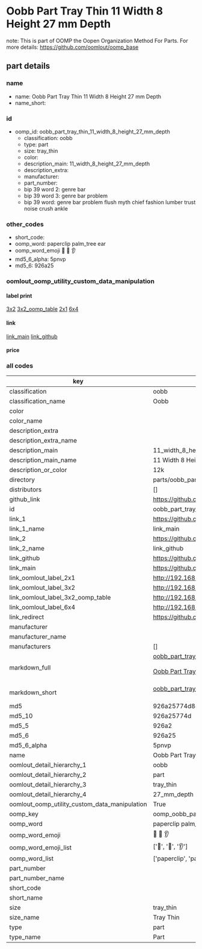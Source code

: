 # Oobb Part Tray Thin 11 Width 8 Height 27 mm Depth  

note: This is part of OOMP the Oopen Organization Method For Parts. For more details: https://github.com/oomlout/oomp_base

##  part details
  







### name
* name: Oobb Part Tray Thin 11 Width 8 Height 27 mm Depth
* name_short: 
### id
* oomp_id: oobb_part_tray_thin_11_width_8_height_27_mm_depth
  * classification: oobb
  * type: part
  * size: tray_thin
  * color: 
  * description_main: 11_width_8_height_27_mm_depth
  * description_extra: 
  * manufacturer: 
  * part_number: 
  * bip 39 word 2: genre bar
  * bip 39 word 3: genre bar problem
  * bip 39 word: genre bar problem flush myth chief fashion lumber trust noise crush ankle

### other_codes
* short_code: 
* oomp_word: paperclip palm_tree ear
* oomp_word_emoji :paperclip: :palm_tree: :ear:
* md5_6_alpha: 5pnvp
* md5_6: 926a25






### oomlout_oomp_utility_custom_data_manipulation
#### label print
[3x2](http://192.168.1.245:1112/?label=oomp%205pnvp)
[3x2_oomp_table](http://192.168.1.108:1112/?label=oomp%205pnvp)
[2x1](http://192.168.1.242:1112/?label=oomp%205pnvp)
[6x4](http://192.168.1.55:1112/?label=oomp%205pnvp)    

#### link

[link_main](https://github.com/oomlout/oomlout_oomp_version_1_messy/tree/main/parts/oobb_part_tray_thin_11_width_8_height_27_mm_depth) [link_github](https://github.com/oomlout/oomlout_oomp_version_1_messy/tree/main/parts/oobb_part_tray_thin_11_width_8_height_27_mm_depth)                             

#### price







### all codes 
| key | value |  
| --- | --- |  
| classification | oobb |  
| classification_name | Oobb |  
| color |  |  
| color_name |  |  
| description_extra |  |  
| description_extra_name |  |  
| description_main | 11_width_8_height_27_mm_depth |  
| description_main_name | 11 Width 8 Height 27 mm Depth |  
| description_or_color | 12k |  
| directory | parts/oobb_part_tray_thin_11_width_8_height_27_mm_depth |  
| distributors | [] |  
| github_link | https://github.com/oomlout/oomlout_oomp_part_src/tree/main/parts/oobb_part_tray_thin_11_width_8_height_27_mm_depth |  
| id | oobb_part_tray_thin_11_width_8_height_27_mm_depth |  
| link_1 | https://github.com/oomlout/oomlout_oomp_version_1_messy/tree/main/parts/oobb_part_tray_thin_11_width_8_height_27_mm_depth |  
| link_1_name | link_main |  
| link_2 | https://github.com/oomlout/oomlout_oomp_version_1_messy/tree/main/parts/oobb_part_tray_thin_11_width_8_height_27_mm_depth |  
| link_2_name | link_github |  
| link_github | https://github.com/oomlout/oomlout_oomp_version_1_messy/tree/main/parts/oobb_part_tray_thin_11_width_8_height_27_mm_depth |  
| link_main | https://github.com/oomlout/oomlout_oomp_version_1_messy/tree/main/parts/oobb_part_tray_thin_11_width_8_height_27_mm_depth |  
| link_oomlout_label_2x1 | http://192.168.1.242:1112/?label=oomp%205pnvp |  
| link_oomlout_label_3x2 | http://192.168.1.245:1112/?label=oomp%205pnvp |  
| link_oomlout_label_3x2_oomp_table | http://192.168.1.108:1112/?label=oomp%205pnvp |  
| link_oomlout_label_6x4 | http://192.168.1.55:1112/?label=oomp%205pnvp |  
| link_redirect | https://github.com/oomlout/oomlout_oomp_version_1_messy/tree/main/parts/oobb_part_tray_thin_11_width_8_height_27_mm_depth |  
| manufacturer |  |  
| manufacturer_name |  |  
| manufacturers | [] |  
| markdown_full | [oobb_part_tray_thin_11_width_8_height_27_mm_depth](none)<br>[](none)<br>[Oobb Part Tray Thin 11 Width 8 Height 27 Mm Depth](none)<br><br> |  
| markdown_short | [oobb_part_tray_thin_11_width_8_height_27_mm_depth](none)<br><br> |  
| md5 | 926a25774d84ea689f49459d56c49b08 |  
| md5_10 | 926a25774d |  
| md5_5 | 926a2 |  
| md5_6 | 926a25 |  
| md5_6_alpha | 5pnvp |  
| name | Oobb Part Tray Thin 11 Width 8 Height 27 mm Depth |  
| oomlout_detail_hierarchy_1 | oobb |  
| oomlout_detail_hierarchy_2 | part |  
| oomlout_detail_hierarchy_3 | tray_thin |  
| oomlout_detail_hierarchy_4 | 27_mm_depth |  
| oomlout_oomp_utility_custom_data_manipulation | True |  
| oomp_key | oomp_oobb_part_tray_thin_11_width_8_height_27_mm_depth |  
| oomp_word | paperclip palm_tree ear |  
| oomp_word_emoji | :paperclip: :palm_tree: :ear: |  
| oomp_word_emoji_list | [':paperclip:', ':palm_tree:', ':ear:'] |  
| oomp_word_list | ['paperclip', 'palm_tree', 'ear'] |  
| part_number |  |  
| part_number_name |  |  
| short_code |  |  
| short_name |  |  
| size | tray_thin |  
| size_name | Tray Thin |  
| type | part |  
| type_name | Part |  
